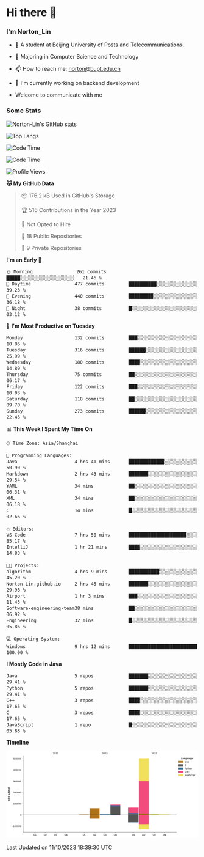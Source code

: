 
# Hi there 👋

### I'm Norton_Lin
- 🏫 A student at Beijing University of Posts and Telecommunications.
- 🌱 Majoring in Computer Science and Technology
- 📫 How to reach me: norton@bupt.edu.cn
- 🌱 I'm currently working on backend development

- Welcome to communicate with me

### Some Stats
![Norton-Lin's GitHub stats](https://github-readme-stats.vercel.app/api?username=Norton-Lin&count_private=true&show_icons=true&theme=radical)

![Top Langs](https://github-readme-stats.vercel.app/api/top-langs/?username=Norton-Lin&langs_count=10&layout=compact)

![Code Time](https://github-readme-stats.vercel.app/api/wakatime?username=Norton_Lin)

<!--START_SECTION:waka-->
![Code Time](http://img.shields.io/badge/Code%20Time-348%20hrs%2023%20mins-blue)

![Profile Views](http://img.shields.io/badge/Profile%20Views-0-blue)

**🐱 My GitHub Data** 

> 📦 176.2 kB Used in GitHub's Storage 
 > 
> 🏆 516 Contributions in the Year 2023
 > 
> 🚫 Not Opted to Hire
 > 
> 📜 18 Public Repositories 
 > 
> 🔑 9 Private Repositories 
 > 
**I'm an Early 🐤** 

```text
🌞 Morning                261 commits         █████░░░░░░░░░░░░░░░░░░░░   21.46 % 
🌆 Daytime                477 commits         ██████████░░░░░░░░░░░░░░░   39.23 % 
🌃 Evening                440 commits         █████████░░░░░░░░░░░░░░░░   36.18 % 
🌙 Night                  38 commits          █░░░░░░░░░░░░░░░░░░░░░░░░   03.12 % 
```
📅 **I'm Most Productive on Tuesday** 

```text
Monday                   132 commits         ███░░░░░░░░░░░░░░░░░░░░░░   10.86 % 
Tuesday                  316 commits         ██████░░░░░░░░░░░░░░░░░░░   25.99 % 
Wednesday                180 commits         ████░░░░░░░░░░░░░░░░░░░░░   14.80 % 
Thursday                 75 commits          ██░░░░░░░░░░░░░░░░░░░░░░░   06.17 % 
Friday                   122 commits         ███░░░░░░░░░░░░░░░░░░░░░░   10.03 % 
Saturday                 118 commits         ██░░░░░░░░░░░░░░░░░░░░░░░   09.70 % 
Sunday                   273 commits         ██████░░░░░░░░░░░░░░░░░░░   22.45 % 
```


📊 **This Week I Spent My Time On** 

```text
🕑︎ Time Zone: Asia/Shanghai

💬 Programming Languages: 
Java                     4 hrs 41 mins       █████████████░░░░░░░░░░░░   50.90 % 
Markdown                 2 hrs 43 mins       ███████░░░░░░░░░░░░░░░░░░   29.54 % 
YAML                     34 mins             ██░░░░░░░░░░░░░░░░░░░░░░░   06.31 % 
XML                      34 mins             ██░░░░░░░░░░░░░░░░░░░░░░░   06.18 % 
C                        14 mins             █░░░░░░░░░░░░░░░░░░░░░░░░   02.66 % 

🔥 Editors: 
VS Code                  7 hrs 50 mins       █████████████████████░░░░   85.17 % 
IntelliJ                 1 hr 21 mins        ████░░░░░░░░░░░░░░░░░░░░░   14.83 % 

🐱‍💻 Projects: 
algorithm                4 hrs 9 mins        ███████████░░░░░░░░░░░░░░   45.20 % 
Norton-Lin.github.io     2 hrs 45 mins       ███████░░░░░░░░░░░░░░░░░░   29.98 % 
Airport                  1 hr 3 mins         ███░░░░░░░░░░░░░░░░░░░░░░   11.43 % 
Software-engineering-team38 mins             ██░░░░░░░░░░░░░░░░░░░░░░░   06.92 % 
Engineering              32 mins             █░░░░░░░░░░░░░░░░░░░░░░░░   05.86 % 

💻 Operating System: 
Windows                  9 hrs 12 mins       █████████████████████████   100.00 % 
```

**I Mostly Code in Java** 

```text
Java                     5 repos             ███████░░░░░░░░░░░░░░░░░░   29.41 % 
Python                   5 repos             ███████░░░░░░░░░░░░░░░░░░   29.41 % 
C++                      3 repos             ████░░░░░░░░░░░░░░░░░░░░░   17.65 % 
C                        3 repos             ████░░░░░░░░░░░░░░░░░░░░░   17.65 % 
JavaScript               1 repo              █░░░░░░░░░░░░░░░░░░░░░░░░   05.88 % 
```



**Timeline**

![Lines of Code chart](https://raw.githubusercontent.com/Norton-Lin/Norton-Lin/main/assets/bar_graph.png)


 Last Updated on 11/10/2023 18:39:30 UTC
<!--END_SECTION:waka-->
